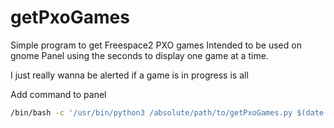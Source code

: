 # getPxoGames

Simple program to get Freespace2 PXO games
Intended to be used on gnome Panel using the seconds to
display one game at a time.

I just really wanna be alerted if a game is in progress is all

Add command to panel
```bash
/bin/bash -c '/usr/bin/python3 /absolute/path/to/getPxoGames.py $(date -u +%s)'
```
